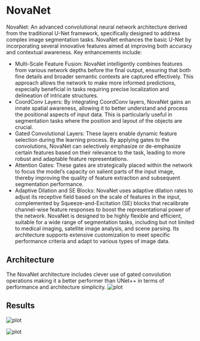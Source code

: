 # NovaNet


NovaNet: An advanced convolutional neural network architecture derived from the traditional U-Net framework, specifically designed to address complex image segmentation tasks. NovaNet enhances the basic U-Net by incorporating several innovative features aimed at improving both accuracy and contextual awareness. Key enhancements include:

* Multi-Scale Feature Fusion: NovaNet intelligently combines features from various network depths before the final output, ensuring that both fine details and broader semantic contexts are captured effectively. This approach allows the network to make more informed predictions, especially beneficial in tasks requiring precise localization and delineation of intricate structures.
* CoordConv Layers: By integrating CoordConv layers, NovaNet gains an innate spatial awareness, allowing it to better understand and process the positional aspects of input data. This is particularly useful in segmentation tasks where the position and layout of the objects are crucial.
* Gated Convolutional Layers: These layers enable dynamic feature selection during the learning process. By applying gates to the convolutions, NovaNet can selectively emphasize or de-emphasize certain features based on their relevance to the task, leading to more robust and adaptable feature representations.
* Attention Gates: These gates are strategically placed within the network to focus the model’s capacity on salient parts of the input image, thereby improving the quality of feature extraction and subsequent segmentation performance.
* Adaptive Dilation and SE Blocks: NovaNet uses adaptive dilation rates to adjust its receptive field based on the scale of features in the input, complemented by Squeeze-and-Excitation (SE) blocks that recalibrate channel-wise feature responses to boost the representational power of the network.
NovaNet is designed to be highly flexible and efficient, suitable for a wide range of segmentation tasks, including but not limited to medical imaging, satellite image analysis, and scene parsing. Its architecture supports extensive customization to meet specific performance criteria and adapt to various types of image data.

## Architecture

The NovaNet architecture includes clever use of gated convolution operations making it a better performer than UNet++ in terms of performance and architecture simplicity.
![plot](./images/NovaNet.png)

## Results

![plot](./images/samples_1.png)

![plot](./images/samples_2.png)
